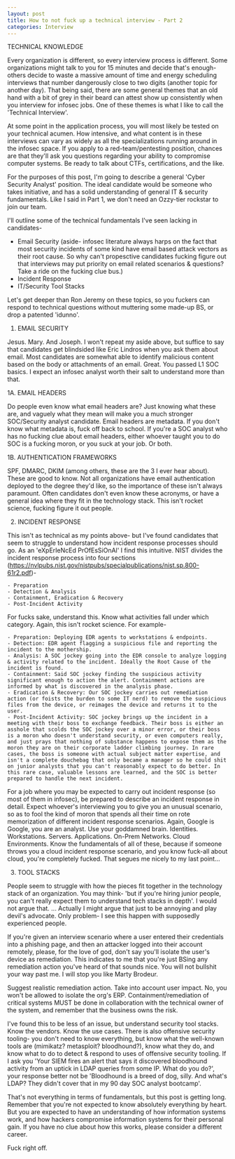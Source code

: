```yaml
---
layout: post
title: How to not fuck up a technical interview - Part 2
categories: Interview
---
```


TECHNICAL KNOWLEDGE

Every organization is different, so every interview process is different. Some organizations might talk to you for 15 minutes and decide that's enough- others decide to waste a massive amount of time and energy scheduling interviews that number dangerously close to two digits (another topic for another day). That being said, there are some general themes that an old hand with a bit of grey in their beard can attest show up consistently when you interview for infosec jobs. One of these themes is what I like to call the 'Technical Interview'.

At some point in the application process, you will most likely be tested on your technical acumen. How intensive, and what content is in these interviews can vary as widely as all the specializations running around in the infosec space. If you apply to a red-team/pentesting position, chances are that they'll ask you questions regarding your ability to compromise computer systems. Be ready to talk about CTFs, certifications, and the like.

For the purposes of this post, I'm going to describe a general 'Cyber Security Analyst' position. The ideal candidate would be someone who takes initiative, and has a solid understanding of general IT & security fundamentals. Like I said in Part 1, we don't need an Ozzy-tier rockstar to join our team.

I'll outline some of the technical fundamentals I've seen lacking in candidates-

- Email Security (aside- infosec literature always harps on the fact that most security incidents of some kind have email based attack vectors as their root cause. So why can't propesctive candidates fucking figure out that interviews may put priority on email related scenarios & questions? Take a ride on the fucking clue bus.)
- Incident Response
- IT/Security Tool Stacks

Let's get deeper than Ron Jeremy on these topics, so you fuckers can respond to technical questions without muttering some made-up BS, or drop a patented 'idunno'.


1. EMAIL SECURITY

Jesus. Mary. And Joseph. I won't repeat my aside above, but suffice to say that candidates get blindsided like Eric Lindros when you ask them about email. Most candidates are somewhat able to identify malicious content based on the body or attachments of an email. Great. You passed L1 SOC basics. I expect an infosec analyst worth their salt to understand more than that.

1A. EMAIL HEADERS

Do people even know what email headers are? Just knowing what these are, and vaguely what they mean will make you a much stronger SOC/Security analyst candidate. Email headers are metadata. If you don't know what metadata is, fuck off back to school. If you're a SOC analyst who has no fucking clue about email headers, either whoever taught you to do SOC is a fucking moron, or you suck at your job. Or both.

1B. AUTHENTICATION FRAMEWORKS

SPF, DMARC, DKIM (among others, these are the 3 I ever hear about). These are good to know. Not all organizations have email authentication deployed to the degree they'd like, so the importance of these isn't always paramount. Often candidates don't even know these acronyms, or have a general idea where they fit in the technology stack. This isn't rocket science, fucking figure it out people.


2. INCIDENT RESPONSE

This isn't as technical as my points above- but I've found candidates that seem to struggle to understand how incident response processes should go. As an 'eXpErIeNcEd PrOfEsSiOnAl' I find this intuitive. NIST divides the incident response process into four sections (https://nvlpubs.nist.gov/nistpubs/specialpublications/nist.sp.800-61r2.pdf)-
		
	- Preparation
	- Detection & Analysis
	- Containment, Eradication & Recovery
	- Post-Incident Activity

For fucks sake, understand this. Know what activities fall under which category. Again, this isn't rocket science. For example-
	
	- Preparation: Deploying EDR agents to workstations & endpoints.
	- Detection: EDR agent flagging a suspicious file and reporting the incident to the mothership.
	- Analysis: A SOC jockey going into the EDR console to analyze logging & activity related to the incident. Ideally the Root Cause of the incident is found.
	- Containment: Said SOC jockey finding the suspicious activity significant enough to action the alert. Containment actions are informed by what is discovered in the analysis phase. 
	- Eradication & Recovery: Our SOC jockey carries out remediation action (or foists the burden to some IT nerd) to remove the suspicious files from the device, or reimages the device and returns it to the user.
	- Post-Incident Activity: SOC jockey brings up the incident in a meeting with their boss to exchange feedback. Their boss is either an asshole that scolds the SOC jockey over a minor error, or their boss is a moron who doesn't understand security, or even computers really, and just prays that nothing of substance happens to expose them as the moron they are on their corporate ladder climbing journey. In rare cases, the boss is someone with actual subject matter expertise, and isn't a complete douchebag that only became a manager so he could shit on junior analysts that you can't reasonably expect to do better. In this rare case, valuable lessons are learned, and the SOC is better prepared to handle the next incident.

For a job where you may be expected to carry out incident response (so most of them in infosec), be prepared to describe an incident response in detail. Expect whoever's interviewing you to give you an unusual scenario, so as to fool the kind of moron that spends all their time on rote memorization of different incident response scenarios. Again, Google is Google, you are an analyst. Use your goddamned brain. Identities. Workstations. Servers. Applications. On-Prem Networks. Cloud Environments. Know the fundamentals of all of these, because if someone throws you a cloud incident response scenario, and you know fuck-all about cloud, you're completely fucked. That segues me nicely to my last point...


3. TOOL STACKS

People seem to struggle with how the pieces fit together in the technology stack of an organization. You may think- 'but if you're hiring junior people, you can't really expect them to understand tech stacks in depth'. I would not argue that. ... Actually I might argue that just to be annoying and play devil's advocate. Only problem- I see this happen with supposedly experienced people. 

If you're given an interview scenario where a user entered their credentials into a phishing page, and then an attacker logged into their account remotely, please, for the love of god, don't say you'll isolate the user's device as remediation. This indicates to me that you're just BSing any remediation action you've heard of that sounds nice. You will not bullshit your way past me. I will stop you like Marty Brodeur. 

Suggest realistic remediation action. Take into account user impact. No, you won't be allowed to isolate the org's ERP. Containment/remediation of critical systems MUST be done in collaboration with the technical owner of the system, and remember that the business owns the risk.

I've found this to be less of an issue, but understand security tool stacks. Know the vendors. Know the use cases. There is also offensive security tooling- you don't need to know everything, but know what the well-known tools are (mimikatz? metasploit? bloodhound?), know what they do, and know what to do to detect & respond to uses of offensive security tooling. If I ask you 'Your SIEM fires an alert that says it discovered bloodhound activity from an uptick in LDAP queries from some IP. What do you do?', your response better not be 'Bloodhound is a breed of dog, silly. And what's LDAP? They didn't cover that in my 90 day SOC analyst bootcamp'.

	
That's not everything in terms of fundamentals, but this post is getting long. Remember that you're not expected to know absolutely everything by heart. But you are expected to have an understanding of how information systems work, and how hackers compromise information systems for their personal gain. If you have no clue about how this works, please consider a different career.

Fuck right off.
